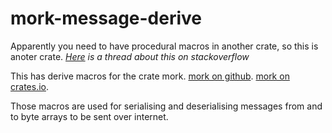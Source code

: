 # mork-message-derive

Apparently you need to have procedural macros in another crate, so this is anoter crate.
*[Here](https://stackoverflow.com/questions/56713877/why-do-proc-macros-have-to-be-defined-in-proc-macro-crate)
is a thread about this on stackoverflow*

This has derive macros for the crate mork. [mork on github](https://github.com/dojje/mork). [mork on crates.io](https://crates.io/crates/mork).

Those macros are used for serialising and deserialising messages from and to byte arrays to be sent over internet.
